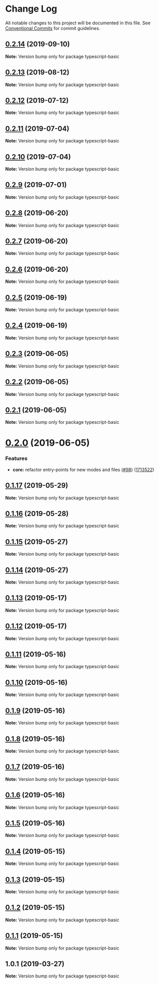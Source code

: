 # Change Log

All notable changes to this project will be documented in this file.
See [Conventional Commits](https://conventionalcommits.org) for commit guidelines.

## [0.2.14](https://github.com/frontity/frontity/compare/typescript-basic@0.2.13...typescript-basic@0.2.14) (2019-09-10)

**Note:** Version bump only for package typescript-basic





## [0.2.13](https://github.com/frontity/frontity/compare/typescript-basic@0.2.12...typescript-basic@0.2.13) (2019-08-12)

**Note:** Version bump only for package typescript-basic





## [0.2.12](https://github.com/frontity/frontity/compare/typescript-basic@0.2.11...typescript-basic@0.2.12) (2019-07-12)

**Note:** Version bump only for package typescript-basic





## [0.2.11](https://github.com/frontity/frontity/compare/typescript-basic@0.2.10...typescript-basic@0.2.11) (2019-07-04)

**Note:** Version bump only for package typescript-basic





## [0.2.10](https://github.com/frontity/frontity/compare/typescript-basic@0.2.9...typescript-basic@0.2.10) (2019-07-04)

**Note:** Version bump only for package typescript-basic





## [0.2.9](https://github.com/frontity/frontity/compare/typescript-basic@0.2.8...typescript-basic@0.2.9) (2019-07-01)

**Note:** Version bump only for package typescript-basic





## [0.2.8](https://github.com/frontity/frontity/compare/typescript-basic@0.2.7...typescript-basic@0.2.8) (2019-06-20)

**Note:** Version bump only for package typescript-basic





## [0.2.7](https://github.com/frontity/frontity/compare/typescript-basic@0.2.6...typescript-basic@0.2.7) (2019-06-20)

**Note:** Version bump only for package typescript-basic





## [0.2.6](https://github.com/frontity/frontity/compare/typescript-basic@0.2.5...typescript-basic@0.2.6) (2019-06-20)

**Note:** Version bump only for package typescript-basic





## [0.2.5](https://github.com/frontity/frontity/compare/typescript-basic@0.2.4...typescript-basic@0.2.5) (2019-06-19)

**Note:** Version bump only for package typescript-basic





## [0.2.4](https://github.com/frontity/frontity/compare/typescript-basic@0.2.3...typescript-basic@0.2.4) (2019-06-19)

**Note:** Version bump only for package typescript-basic





## [0.2.3](https://github.com/frontity/frontity/compare/typescript-basic@0.2.2...typescript-basic@0.2.3) (2019-06-05)

**Note:** Version bump only for package typescript-basic





## [0.2.2](https://github.com/frontity/frontity/compare/typescript-basic@0.2.1...typescript-basic@0.2.2) (2019-06-05)

**Note:** Version bump only for package typescript-basic





## [0.2.1](https://github.com/frontity/frontity/compare/typescript-basic@0.2.0...typescript-basic@0.2.1) (2019-06-05)

**Note:** Version bump only for package typescript-basic





# [0.2.0](https://github.com/frontity/frontity/compare/typescript-basic@0.1.17...typescript-basic@0.2.0) (2019-06-05)


### Features

* **core:** refactor entry-points for new modes and files ([#98](https://github.com/frontity/frontity/issues/98)) ([1713522](https://github.com/frontity/frontity/commit/1713522))





## [0.1.17](https://github.com/frontity/frontity/compare/typescript-basic@0.1.16...typescript-basic@0.1.17) (2019-05-29)

**Note:** Version bump only for package typescript-basic





## [0.1.16](https://github.com/frontity/frontity/compare/typescript-basic@0.1.15...typescript-basic@0.1.16) (2019-05-28)

**Note:** Version bump only for package typescript-basic





## [0.1.15](https://github.com/frontity/frontity/compare/typescript-basic@0.1.14...typescript-basic@0.1.15) (2019-05-27)

**Note:** Version bump only for package typescript-basic





## [0.1.14](https://github.com/frontity/frontity/compare/typescript-basic@0.1.13...typescript-basic@0.1.14) (2019-05-27)

**Note:** Version bump only for package typescript-basic





## [0.1.13](https://github.com/frontity/frontity/compare/typescript-basic@0.1.12...typescript-basic@0.1.13) (2019-05-17)

**Note:** Version bump only for package typescript-basic





## [0.1.12](https://github.com/frontity/frontity/compare/typescript-basic@0.1.11...typescript-basic@0.1.12) (2019-05-17)

**Note:** Version bump only for package typescript-basic





## [0.1.11](https://github.com/frontity/frontity/compare/typescript-basic@0.1.10...typescript-basic@0.1.11) (2019-05-16)

**Note:** Version bump only for package typescript-basic





## [0.1.10](https://github.com/frontity/frontity/compare/typescript-basic@0.1.9...typescript-basic@0.1.10) (2019-05-16)

**Note:** Version bump only for package typescript-basic





## [0.1.9](https://github.com/frontity/frontity/compare/typescript-basic@0.1.8...typescript-basic@0.1.9) (2019-05-16)

**Note:** Version bump only for package typescript-basic





## [0.1.8](https://github.com/frontity/frontity/compare/typescript-basic@0.1.7...typescript-basic@0.1.8) (2019-05-16)

**Note:** Version bump only for package typescript-basic





## [0.1.7](https://github.com/frontity/frontity/compare/typescript-basic@0.1.6...typescript-basic@0.1.7) (2019-05-16)

**Note:** Version bump only for package typescript-basic





## [0.1.6](https://github.com/frontity/frontity/compare/typescript-basic@0.1.5...typescript-basic@0.1.6) (2019-05-16)

**Note:** Version bump only for package typescript-basic





## [0.1.5](https://github.com/frontity/frontity/compare/typescript-basic@0.1.4...typescript-basic@0.1.5) (2019-05-16)

**Note:** Version bump only for package typescript-basic





## [0.1.4](https://github.com/frontity/frontity/compare/typescript-basic@0.1.3...typescript-basic@0.1.4) (2019-05-15)

**Note:** Version bump only for package typescript-basic





## [0.1.3](https://github.com/frontity/frontity/compare/typescript-basic@0.1.2...typescript-basic@0.1.3) (2019-05-15)

**Note:** Version bump only for package typescript-basic





## [0.1.2](https://github.com/frontity/frontity/compare/typescript-basic@0.1.1...typescript-basic@0.1.2) (2019-05-15)

**Note:** Version bump only for package typescript-basic





## [0.1.1](https://github.com/frontity/frontity/compare/typescript-basic@1.0.1...typescript-basic@0.1.1) (2019-05-15)

**Note:** Version bump only for package typescript-basic





## 1.0.1 (2019-03-27)

**Note:** Version bump only for package typescript-basic
